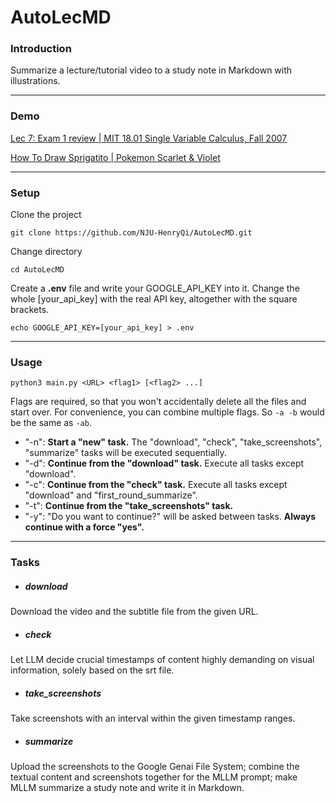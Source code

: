 # AutoLecMD

### Introduction

Summarize a lecture/tutorial video to a study note in Markdown with illustrations.

---

### Demo

[Lec 7: Exam 1 review | MIT 18.01 Single Variable Calculus, Fall 2007](https://drive.google.com/file/d/1kp-r7_X2jpAXrbFmGmXVCWgqfR5kA9_2/preview)

[How To Draw Sprigatito | Pokemon Scarlet & Violet](https://drive.google.com/file/d/1qPeq3tbxMhvob_eHzcJkFlUUIt1I30yU/preview)

---

### Setup

Clone the project

`git clone https://github.com/NJU-HenryQi/AutoLecMD.git`

Change directory

`cd AutoLecMD`

Create a **.env** file and write your GOOGLE_API_KEY into it. Change the whole [your_api_key] with the real API key, altogether with the square brackets.

`echo GOOGLE_API_KEY=[your_api_key] > .env`

---

### Usage

`python3 main.py <URL> <flag1> [<flag2> ...]`

Flags are required, so that you won't accidentally delete all the files and start over. For convenience, you can combine multiple flags. So `-a -b` would be the same as `-ab`.

- "-n": **Start a "new" task.** The "download", "check", "take_screenshots", "summarize" tasks will be executed sequentially.
- "-d": **Continue from the "download" task.** Execute all tasks except "download".
- "-c": **Continue from the "check" task.** Execute all tasks except "download" and "first_round_summarize".
- "-t": **Continue from the "take_screenshots" task.**
- "-y": "Do you want to continue?" will be asked between tasks. **Always continue with a force "yes".** 

---

### Tasks

- ##### download

Download the video and the subtitle file from the given URL.

- ##### check

Let LLM decide crucial timestamps of content highly demanding on visual information, solely based on the srt file.

- ##### take_screenshots

Take screenshots with an interval within the given timestamp ranges.

- ##### summarize

Upload the screenshots to the Google Genai File System; combine the textual content and screenshots together for the MLLM prompt; make MLLM summarize a study note and write it in Markdown.